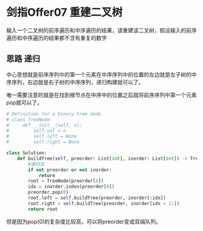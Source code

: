 # 剑指Offer07 重建二叉树

输入一个二叉树的前序遍历和中序遍历的结果，请重建该二叉树，假设输入的前序遍历和中序遍历的结果都不含有重复的数字

## 思路 递归

中心思想就是前序序列中的第一个元素在中序序列中的位置的左边就是左子树的中序序列，右边就是右子树的中序序列，递归构建就可以了。

唯一需要注意的就是在找到根节点在中序中的位置之后就将前序序列中第一个元素pop就可以了。

```python
# Definition for a binary tree node.
# class TreeNode:
#     def __init__(self, x):
#         self.val = x
#         self.left = None
#         self.right = None

class Solution:
    def buildTree(self, preorder: List[int], inorder: List[int]) -> TreeNode:
        #递归法
        if not preorder or not inorder:
            return 
        root = TreeNode(preorder[0])
        idx = inorder.index(preorder[0])
        preorder.pop(0)
        root.left = self.buildTree(preorder, inorder[:idx])
        root.right = self.buildTree(preorder, inorder[idx + 1:])
        return root
```

但是因为pop(0)的复杂度比较高，可以将preorder变成双端队列。